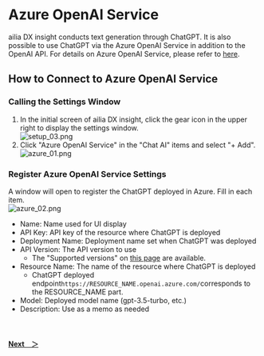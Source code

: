 # Azure OpenAI Service
ailia DX insight conducts text generation through ChatGPT.
It is also possible to use ChatGPT via the Azure OpenAI Service in addition to the OpenAI API.
For details on Azure OpenAI Service, please refer to [here](https://learn.microsoft.com/ja-jp/azure/ai-services/openai/overview).

## How to Connect to Azure OpenAI Service
### Calling the Settings Window
1. In the initial screen of ailia DX insight, click the gear icon in the upper right to display the settings window.<br>
![setup_03.png](/img/setup_03.png)<br>
1. Click "Azure OpenAI Service" in the "Chat AI" items and select "+ Add".
![azure_01.png](/img/azure_01.png)<br>

### Register Azure OpenAI Service Settings
A window will open to register the ChatGPT deployed in Azure. Fill in each item.<br>
![azure_02.png](/img/azure_02.png)<br>
* Name: Name used for UI display
* API Key: API key of the resource where ChatGPT is deployed
* Deployment Name: Deployment name set when ChatGPT was deployed
* API Version: The API version to use
    * The "Supported versions" on [this page](https://learn.microsoft.com/ja-jp/azure/ai-services/openai/reference) are available.
* Resource Name: The name of the resource where ChatGPT is deployed
    * ChatGPT deployed endpoint`https://RESOURCE_NAME.openai.azure.com/`corresponds to the RESOURCE_NAME part.
* Model: Deployed model name (gpt-3.5-turbo, etc.)
* Description: Use as a memo as needed

<br>

#### [Next&emsp;＞](Gemini.md)